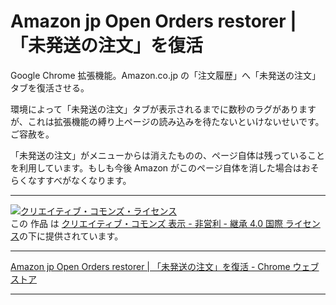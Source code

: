 # Amazon jp Open Orders restorer | 「未発送の注文」を復活

Google Chrome 拡張機能。Amazon\.co\.jp の「注文履歴」へ「未発送の注文」タブを復活させる。

環境によって「未発送の注文」タブが表示されるまでに数秒のラグがありますが、これは拡張機能の縛り上ページの読み込みを待たないといけないせいです。ご容赦を。

「未発送の注文」がメニューからは消えたものの、ページ自体は残っていることを利用しています。もしも今後 Amazon がこのページ自体を消した場合はおそらくなすすべがなくなります。
 
----

[![クリエイティブ・コモンズ・ライセンス](https://i.creativecommons.org/l/by-nc-sa/4.0/88x31.png)](http://creativecommons.org/licenses/by-nc-sa/4.0/)  
この 作品 は [クリエイティブ・コモンズ 表示 - 非営利 - 継承 4.0 国際 ライセンス](http://creativecommons.org/licenses/by-nc-sa/4.0/)の下に提供されています。

----

[Amazon jp Open Orders restorer \| 「未発送の注文」を復活 \- Chrome ウェブストア](https://chrome.google.com/webstore/detail/amazon-jp-open-orders-res/apboekgnmndpcieapjoemcgmmbhjaael)

----